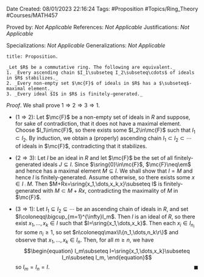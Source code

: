 <div class="topSpace"></div>

Date Created: 08/01/2023 22:16:24
Tags: #Proposition #Topics/Ring_Theory #Courses/MATH457

Proved by: _Not Applicable_
References: _Not Applicable_
Justifications: _Not Applicable_

Specializations: _Not Applicable_
Generalizations: _Not Applicable_

``` ad-Proposition
title: Proposition.

_Let $R$ be a commutative ring. The following are equivalent._
1. _Every ascending chain $I_1\subseteq I_2\subseteq\cdots$ of ideals in $R$ stabilizes._
2. _Every non-empty set $\mc{F}$ of ideals in $R$ has a $\subseteq$-maximal element._
3. _Every ideal $I$ in $R$ is finitely-generated._

```

_Proof_. We shall prove $1\Rightarrow2\Rightarrow3\Rightarrow1$.
* ($1\Rightarrow2$): Let $\mc{F}$ be a non-empty set of ideals in $R$ and suppose, for sake of contradiction, that it does not have a maximal element. Choose $I_1\in\mc{F}$, so there exists some $I_2\in\mc{F}$ such that $I_1\subset I_2$. By induction, we obtain a (properly) ascending chain $I_1\subset I_2\subset\cdots$ of ideals in $\mc{F}$, contradicting that it stabilizes.

* ($2\Rightarrow3$): Let $I$ be an ideal in $R$ and let $\mc{F}$ be the set of all finitely-generated ideals $J\subseteq I$. Since $\sring{0}\in\mc{F}$, $\mc{F}\neq\em$ and hence has a maximal element $M\subseteq I$. We shall show that $I=M$ and hence $I$ is finitely-generated. Assume otherwise, so there exists some $x\in I\comp M$. Then $M+Rx=\sring{x_1,\dots,x_k,x}\subseteq I$ is finitely-generated with $M\subset M+Rx$, contradicting the maximality of $M$ in $\mc{F}$.
* ($3\Rightarrow1$): Let $I_1\subseteq I_2\subseteq\cdots$ be an ascending chain of ideals in $R$, and set $I\coloneqq\bigcup_{m=1}^{\infty}I_m$. Then $I$ is an ideal of $R$, so there exist $x_1,\dots,x_k\in I$ such that $I=\sring{x_1,\dots,x_k}$. Then each $x_i\in I_{n_i}$ for some $n_i\geq1$, so set $n\coloneqq\max\l\{n_1,\dots,n_k\r\}$ and observe that $x_1,\dots,x_k\in I_n$. Then, for all $m\geq n$, we have
$$\begin{equation}
    I_m\subseteq I=\sring{x_1,\dots,x_k}\subseteq I_n\subseteq I_m,
\end{equation}$$
so $I_m=I_n=I$.<span style="float:right;">$\blacksquare$</span>
